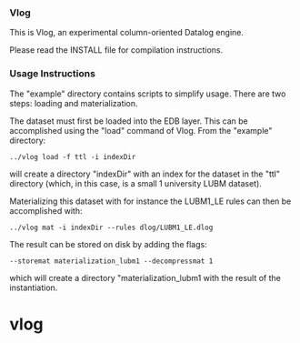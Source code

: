 ### Vlog

This is Vlog, an experimental column-oriented Datalog engine.

Please read the INSTALL file for compilation instructions.

### Usage Instructions

The "example" directory contains scripts to simplify usage. There are two
steps: loading and materialization.

The dataset must first be loaded into the EDB layer. This can be accomplished
using the "load" command of Vlog.
From the "example" directory:

    ../vlog load -f ttl -i indexDir

will create a directory "indexDir" with an index for the dataset in the
"ttl" directory (which, in this case, is a small 1 university LUBM dataset).

Materializing this dataset with for instance the LUBM1\_LE rules can then
be accomplished with:

    ../vlog mat -i indexDir --rules dlog/LUBM1_LE.dlog

The result can be stored on disk by adding the flags:

    --storemat materialization_lubm1 --decompressmat 1

which will create a directory "materialization\_lubm1 with the result of the
instantiation.
# vlog
